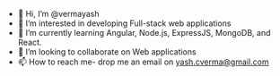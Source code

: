 - 👋 Hi, I’m @vermayash
- 👀 I’m interested in developing Full-stack web applications
- 🌱 I’m currently learning Angular, Node.js, ExpressJS, MongoDB, and React.
- 💞️ I’m looking to collaborate on Web applications
- 📫 How to reach me- drop me an email on yash.cverma@gmail.com

<!---
vermayash/vermayash is a ✨ special ✨ repository because its `README.md` (this file) appears on your GitHub profile.
You can click the Preview link to take a look at your changes.
--->

